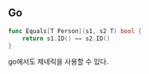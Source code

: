 ## Go
```go
func Equals[T Person](s1, s2 T) bool {
	return s1.ID() == s2.ID()
}
```
go에서도 제네릭을 사용할 수 있다.